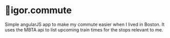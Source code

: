 # 🚊igor.commute
Simple angularJS app to make my commute easier when I lived in Boston. 
It uses the MBTA api to list upcoming train times for the stops relevant to me.


